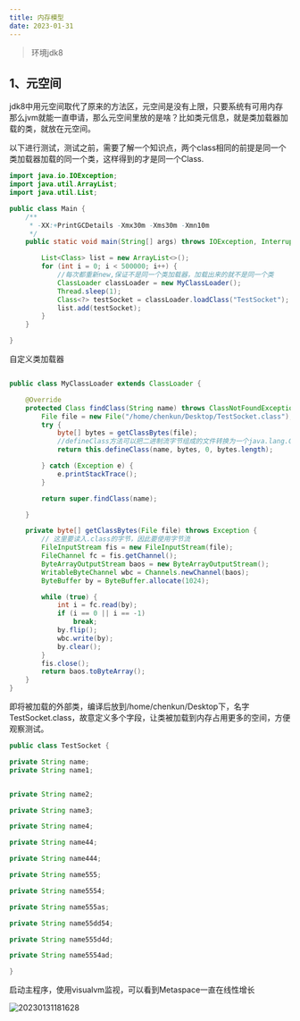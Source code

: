 ```yaml
---
title: 内存模型
date: 2023-01-31
---
```


> 环境jdk8

## 1、元空间

jdk8中用元空间取代了原来的方法区，元空间是没有上限，只要系统有可用内存那么jvm就能一直申请，那么元空间里放的是啥？比如类元信息，就是类加载器加载的类，就放在元空间。

以下进行测试，测试之前，需要了解一个知识点，两个class相同的前提是同一个类加载器加载的同一个类，这样得到的才是同一个Class.

```java
import java.io.IOException;
import java.util.ArrayList;
import java.util.List;

public class Main {
    /**
     * -XX:+PrintGCDetails -Xmx30m -Xms30m -Xmn10m
     */
    public static void main(String[] args) throws IOException, InterruptedException, ClassNotFoundException {

        List<Class> list = new ArrayList<>();
        for (int i = 0; i < 500000; i++) {
            //每次都重新new,保证不是同一个类加载器，加载出来的就不是同一个类
            ClassLoader classLoader = new MyClassLoader();
            Thread.sleep(1);
            Class<?> testSocket = classLoader.loadClass("TestSocket");
            list.add(testSocket);
        }
    }

}
```

自定义类加载器
```java

public class MyClassLoader extends ClassLoader {

    @Override
    protected Class findClass(String name) throws ClassNotFoundException {
        File file = new File("/home/chenkun/Desktop/TestSocket.class");
        try {
            byte[] bytes = getClassBytes(file);
            //defineClass方法可以把二进制流字节组成的文件转换为一个java.lang.Class
            return this.defineClass(name, bytes, 0, bytes.length);

        } catch (Exception e) {
            e.printStackTrace();
        }

        return super.findClass(name);

    }

    private byte[] getClassBytes(File file) throws Exception {
        // 这里要读入.class的字节，因此要使用字节流
        FileInputStream fis = new FileInputStream(file);
        FileChannel fc = fis.getChannel();
        ByteArrayOutputStream baos = new ByteArrayOutputStream();
        WritableByteChannel wbc = Channels.newChannel(baos);
        ByteBuffer by = ByteBuffer.allocate(1024);

        while (true) {
            int i = fc.read(by);
            if (i == 0 || i == -1)
                break;
            by.flip();
            wbc.write(by);
            by.clear();
        }
        fis.close();
        return baos.toByteArray();
    }
}
```

即将被加载的外部类，编译后放到/home/chenkun/Desktop下，名字TestSocket.class，故意定义多个字段，让类被加载到内存占用更多的空间，方便观察测试。

```java
public class TestSocket {

private String name;
private String name1;


private String name2;

private String name3;

private String name4;

private String name44;

private String name444;

private String name555;

private String name5554;

private String name555as;

private String name55dd54;

private String name555d4d;

private String name5554ad;

}

```

启动主程序，使用visualvm监视，可以看到Metaspace一直在线性增长

![20230131181628](https://afatpig.oss-cn-chengdu.aliyuncs.com/blog/20230131181628.png)